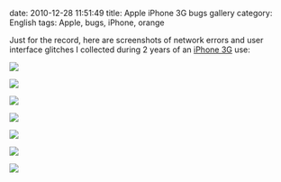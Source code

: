 date: 2010-12-28 11:51:49
title: Apple iPhone 3G bugs gallery
category: English
tags: Apple, bugs, iPhone, orange

Just for the record, here are screenshots of network errors and user interface glitches I collected during 2 years of an [iPhone 3G](http://www.amazon.com/gp/product/B001AXA056/ref=as_li_tf_tl?ie=UTF8&tag=kevideld-20&linkCode=as2&camp=217145&creative=399373&creativeASIN=B001AXA056) use:



![](/static/uploads/2010/12/IMG_2170.png)

![](/static/uploads/2010/12/IMG_3208.png)

![](/static/uploads/2010/12/IMG_2158.png)

![](/static/uploads/2010/12/IMG_2171.png)

![](/static/uploads/2010/12/IMG_3214.png)

![](/static/uploads/2010/12/IMG_2177.png)

![](/static/uploads/2010/12/IMG_0010.png)

